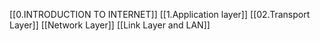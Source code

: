 [[0.INTRODUCTION TO INTERNET]]
[[1.Application layer]]
[[02.Transport Layer]]
[[Network Layer]]
[[Link Layer and LAN]]

